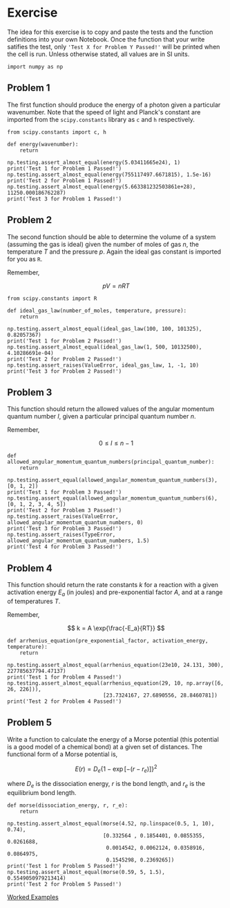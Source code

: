 # Exercise 

The idea for this exercise is to copy and paste the tests and the function definitions into your own Notebook. 
Once the function that your write satifies the test, only `'Test X for Problem Y Passed!'` will be printed when the cell is run.
Unless otherwise stated, all values are in SI units.

```
import numpy as np
```

## Problem 1 

The first function should produce the energy of a photon given a particular wavenumber. Note that the speed of light and Planck's constant are imported from the `scipy.constants` library as `c` and `h` respectively. 

```
from scipy.constants import c, h

def energy(wavenumber):
    return

np.testing.assert_almost_equal(energy(5.03411665e24), 1)
print('Test 1 for Problem 1 Passed!')
np.testing.assert_almost_equal(energy(755117497.6671815), 1.5e-16)
print('Test 2 for Problem 1 Passed!')
np.testing.assert_almost_equal(energy(5.663381232503861e+28), 11250.000186762287)
print('Test 3 for Problem 1 Passed!')
```

## Problem 2

The second function should be able to determine the volume of a system (assuming the gas is ideal) given the number of moles of gas $n$, the temperature $T$ and the pressure $p$. Again the ideal gas constant is imported for you as `R`.

Remember,

$$pV = nRT$$

```
from scipy.constants import R

def ideal_gas_law(number_of_moles, temperature, pressure):
    return

np.testing.assert_almost_equal(ideal_gas_law(100, 100, 101325), 0.82057367)
print('Test 1 for Problem 2 Passed!')
np.testing.assert_almost_equal(ideal_gas_law(1, 500, 10132500), 4.10286691e-04)
print('Test 2 for Problem 2 Passed!')
np.testing.assert_raises(ValueError, ideal_gas_law, 1, -1, 10)
print('Test 3 for Problem 2 Passed!')
```

## Problem 3

This function should return the allowed values of the angular momentum quantum number $l$, given a particular principal quantum number $n$.

Remember,

$$ 0 \le l \le n - 1 $$

```
def allowed_angular_momentum_quantum_numbers(principal_quantum_number):
    return 

np.testing.assert_equal(allowed_angular_momentum_quantum_numbers(3), [0, 1, 2])
print('Test 1 for Problem 3 Passed!')
np.testing.assert_equal(allowed_angular_momentum_quantum_numbers(6), [0, 1, 2, 3, 4, 5])
print('Test 2 for Problem 3 Passed!')
np.testing.assert_raises(ValueError, allowed_angular_momentum_quantum_numbers, 0)
print('Test 3 for Problem 3 Passed!')
np.testing.assert_raises(TypeError, allowed_angular_momentum_quantum_numbers, 1.5)
print('Test 4 for Problem 3 Passed!')
```

## Problem 4

This function should return the rate constants $k$ for a reaction with a given activation energy $E_a$ (in joules) and pre-exponential factor $A$, and at a range of temperatures $T$.

Remember,

$$ k = A \exp{\frac{-E_a}{RT}} $$

```
def arrhenius_equation(pre_exponential_factor, activation_energy, temperature):
    return 
    
np.testing.assert_almost_equal(arrhenius_equation(23e10, 24.131, 300), 227785637794.47137)
print('Test 1 for Problem 4 Passed!')
np.testing.assert_almost_equal(arrhenius_equation(29, 10, np.array([6, 26, 226])), 
                               [23.7324167, 27.6890556, 28.8460781])
print('Test 2 for Problem 4 Passed!')
```

## Problem 5

Write a function to calculate the energy of a Morse potential (this potential is a good model of a chemical bond) at a given set of distances. The functional form of a Morse potential is,

$$E(r) = D_e\{1-\exp{[-(r-r_e)]}\}^2 $$

where $D_e$ is the dissociation energy, $r$ is the bond length, and $r_e$ is the equilibrium bond length.

```
def morse(dissociation_energy, r, r_e):
    return 
    
np.testing.assert_almost_equal(morse(4.52, np.linspace(0.5, 1, 10), 0.74), 
                               [0.332564 , 0.1854401, 0.0855355, 0.0261688, 
                                0.0014542, 0.0062124, 0.0358916, 0.0864975, 
                                0.1545298, 0.2369265])
print('Test 1 for Problem 5 Passed!')
np.testing.assert_almost_equal(morse(0.59, 5, 1.5), 0.5549050979213414)
print('Test 2 for Problem 5 Passed!')
```

[Worked Examples](https://pythoninchemistry.org/ch40208/good_practice/tdd_worked.html)